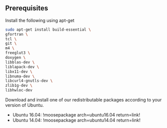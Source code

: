 ## Prerequisites
Install the following using apt-get

```bash
sudo apt-get install build-essential \
gfortran \
tcl \
git \
m4 \
freeglut3 \
doxygen \
libblas-dev \
liblapack-dev \
libx11-dev \
libnuma-dev \
libcurl4-gnutls-dev \
zlib1g-dev \
libhwloc-dev
```

Download and install one of our redistributable packages according to your version of Ubuntu.

  * Ubuntu 16.04: !moosepackage arch=ubuntu16.04 return=link!
  * Ubuntu 14.04: !moosepackage arch=ubuntu14.04 return=link!
